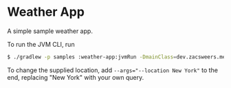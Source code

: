 Weather App
===========

A simple sample weather app.

To run the JVM CLI, run

```bash
$ ./gradlew -p samples :weather-app:jvmRun -DmainClass=dev.zacsweers.metro.sample.weather.MainKt --quiet
```

To change the supplied location, add `--args="--location New York"` to the end, replacing "New York" with your own
query.